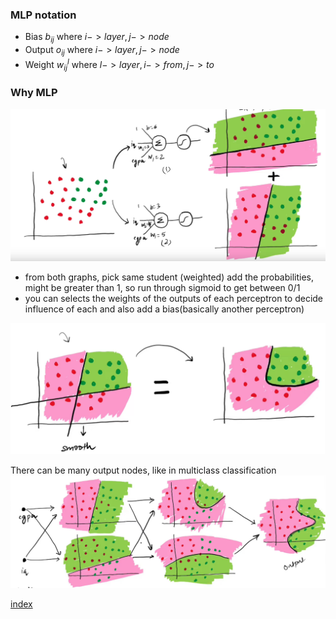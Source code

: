 ### MLP notation

- Bias $b_{ij}$ where $i->layer, j->node$
- Output $o_{ij}$ where $i->layer, j->node$
- Weight $w^l_{ij}$ where $l->layer,i->from,j->to$

### Why MLP
![](../../Attatchments/mlp-20230924.png)
- from both graphs, pick same student (weighted) add the probabilities, might be greater than 1, so run through sigmoid to get between 0/1
- you can selects the weights of the outputs of each perceptron to decide influence of each and also add a bias(basically another perceptron)

![](../../Attatchments/mlp-20230924-1.png)

There can be many output nodes, like in multiclass classification
![](../../Attatchments/mlp-20230924-2.png)



[index](MI/Unit_2/index.md)
